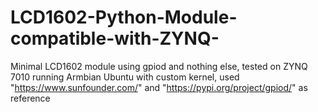 # LCD1602-Python-Module-compatible-with-ZYNQ-
Minimal LCD1602 module using gpiod and nothing else, tested on ZYNQ 7010 running Armbian Ubuntu with custom kernel, used "https://www.sunfounder.com/"  and "https://pypi.org/project/gpiod/" as reference
